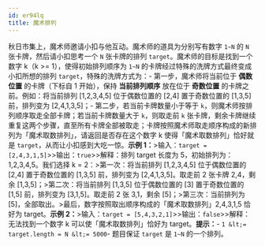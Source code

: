 ```yaml
---
id: er94lq
title: 魔术排列
---
```

秋日市集上，魔术师邀请小扣与他互动。魔术师的道具为分别写有数字 `1~N` 的 `N` 张卡牌，然后请小扣思考一个 `N` 张卡牌的排列 `target`。魔术师的目标是找到一个数字 k（k &gt;= 1），使得初始排列顺序为 `1~N` 的卡牌经过特殊的洗牌方式最终变成小扣所想的排列 `target`，特殊的洗牌方式为：- 第一步，魔术师将当前位于 **偶数位置** 的卡牌（下标自 1 开始），保持 **当前排列顺序** 放在位于 **奇数位置** 的卡牌之前。例如：将当前排列 [1,2,3,4,5] 位于偶数位置的 [2,4] 置于奇数位置的 [1,3,5] 前，排列变为 [2,4,1,3,5]；- 第二步，若当前卡牌数量小于等于 `k`，则魔术师按排列顺序取走全部卡牌；若当前卡牌数量大于 `k`，则取走前 `k` 张卡牌，剩余卡牌继续重复这两个步骤，直至所有卡牌全部被取走；卡牌按照魔术师取走顺序构成的新排列为「魔术取数排列」，请返回是否存在这个数字 k 使得「魔术取数排列」恰好就是 `target`，从而让小扣感到大吃一惊。**示例 1：**&gt;输入：`target = [2,4,3,1,5]`&gt;&gt;输出：`true`&gt;&gt;解释：排列 target 长度为 5，初始排列为：1,2,3,4,5。我们选择 k = 2：&gt;第一次：将当前排列 [1,2,3,4,5] 位于偶数位置的 [2,4] 置于奇数位置的 [1,3,5] 前，排列变为 [2,4,1,3,5]。取走前 2 张卡牌 2,4，剩余 [1,3,5]；&gt;第二次：将当前排列 [1,3,5] 位于偶数位置的 [3] 置于奇数位置的 [1,5] 前，排列变为 [3,1,5]。取走前 2 张 3,1，剩余 [5]；&gt;第三次：当前排列为 [5]，全部取出。&gt;最后，数字按照取出顺序构成的「魔术取数排列」2,4,3,1,5 恰好为 target。**示例 2：**&gt;输入：`target = [5,4,3,2,1]`&gt;&gt;输出：`false`&gt;&gt;解释：无法找到一个数字 k 可以使「魔术取数排列」恰好为 target。**提示：**- `1 &lt;= target.length = N &lt;= 5000`- 题目保证 `target` 是 `1~N` 的一个排列。